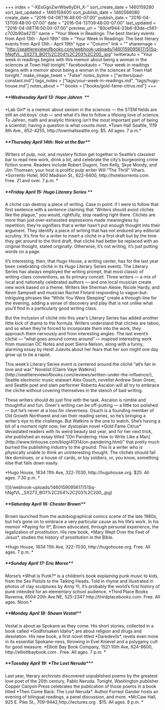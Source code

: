 +++
index = "-KEsGgnZwrWbe6yDH_X-"
sort_create_date = 1460159280
sort_last_updated = 1460159400
sort_publish_date = 1460566080
create_date = "2016-04-08T16:48:00-07:00"
publish_date = "2016-04-13T09:48:00-07:00"
date = "2016-04-13T09:48:00-07:00"
last_updated = "2016-04-08T16:50:00-07:00"
preview_url = "80cef944-23b6-83de-c561-c702b90a4215"
name = "Your Week in Readings: The best literary events from April 13th - April 19th"
title = "Your Week in Readings: The best literary events from April 13th - April 19th"
type = "Column"
link = ""
shareimage = "http://seattlereviewofbooks.com/webhook-uploads/1460159095617/51Sq-hNgfVL._SX273_BO1%2C204%2C203%2C200_.jpg"
twitterauto = "Your week in readings begins with this memoir about being a woman in the sciences at Town Hall tonight."
facebookauto = "Your week in readings begins with a memoir about being a woman in the sciences at Town Hall tonight."
make_image_tweet = "False"
notes_byline = ["writers/paul-constant.md"]
tags_notes = ["tags/your-week-in-readings.md", "tags/hugo-house.md"]
notes_about = ""
books = ["books/gold-fame-citrus.md"]
+++
<p class="noindent"><h5>**Wednesday April 13: Hope Jahren  **</h5></p>
<p class="noindent">*Lab Girl* is a memoir about sexism in the sciences — the STEM fields are still an old boys’ club — and what it’s like to follow a lifelong love of science. To Jahren, math and analytic thinking isn’t the most important part of being a scientist; having a question is what counts most.
 *Town Hall Seattle, 1119 8th Ave., 652-4255, http://townhallseattle.org. $5. All ages. 7 p.m.* </p>

<p class="noindent"><h5>**Thursday April 14th: Noir at the Bar**</h5></p>

<p class="noindent">Writers of pulp, noir, and mystery fiction get together in Seattle’s classiest bar to read new work, drink a lot, and celebrate the city’s burgeoning crime fiction scene. Readers include Robert Dugoni, Tom Kelly, Skye Moody, and Jim Thomsen; your host is prolific pulp writer Will “The Thrill” Viharo.   
 *Sorrento Hotel, 900 Madison St., 622-6400, http://hotelsorrento.com. Free. 21 and over. 7 p.m. *</p>

<p class="noindent"><h5>**Friday April 15: Hugo Literary Series
**</h5></p>
<p>A cliché can destroy a piece of writing. Case in point: if I were to follow that first sentence with a sentence claiming that “Writers should avoid clichés like the plague,” you would, rightfully, stop reading right there. Clichés are more than just over-exhausted expressions made meaningless by repetition; they’re signifiers that a writer hasn’t put enough thought into their argument. They identify a piece of writing that has not endured any editorial scrutiny. It’s fine for a writer to insert a cliché in a first draft but by the time they get around to the third draft, that cliché had better be replaced with an original thought, stated originally. Otherwise, it’s not writing, it’s just putting words on a page.
</p>

<p>It’s interesting, then, that Hugo House, a writing center, has for the last year been celebrating cliché in its Hugo Literary Series events. The Literary Series has always employed the writing prompt, that most classic of writing-class conventions, as its primary conceit. Three writers — a mix of local and nationally celebrated authors — and one local musician create new work based on a theme. Writers like Sherman Alexie, Nicole Hardy, and Kevin Sampsell and musician Rachel Flotard responding to vague-but-intriguing phrases like “While You Were Sleeping” create a through-line for the evening, adding a sense of discovery and play that is not unlike what you’ll find in a particularly good writing class.
</p>

<p>But the inclusion of cliché into this year’s Literary Series has added another little kick of drama to the formula. Writers understand that clichés are taboo, and so when they’re forced to incorporate them into the work, they approach them nervously and from interesting angles. The last event’s cliché — “what goes around comes around” — inspired interesting work from musician OC Notes and poet Sierra Nelson, along with a funny, alarming essay by Heidi Julavits about her fears that her son might one day grow up to be a rapist.</p>

<p>This week’s Literary Series event is centered around the cliché “all’s fair in love and war.” Novelist [Claire Vaye Watkins](http://seattlereviewofbooks.com/reviews/written-under-the-influence/), Seattle electronic music stalwart Alex Osuch, novelist Andrew Sean Greer, and Seattle poet and slam performer Roberto Ascalon will all try to embrace the cliché without covering themselves in the stench of bad writing.
</p>

<p>These writers should do just fine with the task. Ascalon is nimble and thoughtful and fun. Greer’s writing can be off-putting — a little too polished — but he’s never at a loss for cleverness. Osuch is a founding member of Old Growth Northwest and ran their reading series, so he’s bringing a writer’s eye to the challenge. But Watkins is the one to watch. She’s having a bit of a moment right now; her dystopian novel *Gold Fame Citrus* devastated readers with its weird beauty last year, and for her next trick, she published an essay titled “[On Pandering: How to Write Like a Man](http://www.tinhouse.com/blog/41314/on-pandering.html)” that pretty much burned the publishing industry to the ground. This is a writer who is physically unable to think an uninteresting thought. The clichés should fall like dominoes, or a house of cards, or toy soldiers, or, you know, something else that falls down easily.
</p>
 <p class="noindent">*Hugo House, 1634 11th Ave, 322-7030, http://hugohouse.org. $25. All ages. 7:30 p.m. *</p>

<p class="image-left">![](/webhook-uploads/1460159095617/51Sq-hNgfVL._SX273_BO1%2C204%2C203%2C200_.jpg)</p><p class="noindent"><h5>**Saturday April 16: Chester Brown**</h5></p>
<p class="noindent">Brown launched from the autobiographical comics scene of the late 1980s, but he’s gone on to embrace a very particular cause as his life’s work. In his memoir *Paying for It*, Brown advocated, through personal experience, the legalization of prostitution. His new book, *Mary Wept Over the Feet of Jesus*, studies the history of prostitution in the Bible.</p> 
<p class="noindent">*Hugo House, 1634 11th Ave, 322-7030, http://hugohouse.org. Free. All ages. 7 p.m. *</p>

<p class="noindent"><h5>**Sunday April 17: Eric Morse**</h5></p>

<p class="noindent">Morse’s *What is Punk?* is a children’s book explaining punk music to kids, from the Sex Pistols to the Talking Heads. Told in rhyme and illustrated in photos of clay sculptures by Anny Yi, it’s probably the world’s first history of punk intended for an elementary school audience.  *Third Place Books Ravenna, 6504 20th Ave NE, 525-2347 http://thirdplacebooks.com. Free. All ages. Noon.*</p>


<p class="noindent"><h5>**Monday April 18: Shawn Vestal**</h5></p>

<p class="noindent">Vestal is about as Spokane as they come. His short stories, collected in a book called *Godforsaken Idaho*, are about religion and drugs and desolation. His new book, a first novel titled *Daredevils*, revels even more in its essential Spokane-ness, throwing in Evel Knievel and a polygamy cult for good measure. *Elliott Bay Book Company, 1521 10th Ave, 624-6600, http://elliottbaybook.com . Free. All ages. 7 p.m. *</p>


<p class="noindent"><h5>**Tuesday April 19: *The Lost Neruda***</h5></p>

<p class="noindent">Last year, literary archivists discovered unpublished poems by the greatest love poet of the 20th century, Pablo Neruda. Tonight, Washington publisher Copper Canyon Press celebrates the publication of those poems in a book titled *Then Come Back: The Lost Neruda*. Author Forrest Gander hosts an evening of bilingual readings, a panel discussion, and more. *McCaw Hall, 925 E. Pike St., 709-9442,http://lectures.org . $15. All ages. 8 p.m. *</p>

